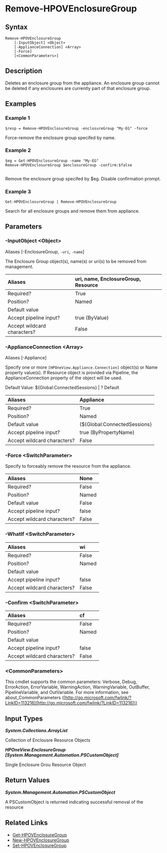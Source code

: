 ﻿---
description: 
---

# Remove-HPOVEnclosureGroup

## Syntax

```text
Remove-HPOVEnclosureGroup
    [-InputObject] <Object>
    [-ApplianceConnection] <Array>
    [-Force]
    [<CommonParameters>]
```

## Description

Deletes an enclosure group from the appliance.
An enclosure group cannot be deleted if any enclosures are currently part of that enclosure group.
## Examples

###  Example 1 

```text
$resp = Remove-HPOVEnclosureGroup -enclosureGroup "My-EG" -force

```

Force-remove the enclosure group specifed by name.

###  Example 2 

```text
$eg = Get-HPOVEnclosureGroup -name "My-EG"
Remove-HPOVEnclosureGroup $enclosureGroup -confirm:$false


```

Remove the enclosure group specifed by $eg. Disable confirmation prompt.

###  Example 3 

```text
Get-HPOVEnclosureGroup | Remove-HPOVEnclosureGroup

```

Search for all enclosure groups and remove them from appliance.

## Parameters

### -InputObject &lt;Object&gt;

Aliases [-EnclosureGroup, `-uri`, `-name`]

The Enclosure Group object(s), name(s) or uri(s) to be removed from management.

| Aliases | uri, name, EnclosureGroup, Resource |
| :--- | :--- |
| Required? | True |
| Position? | Named |
| Default value |  |
| Accept pipeline input? | true (ByValue) |
| Accept wildcard characters? | False |

### -ApplianceConnection &lt;Array&gt;

Aliases [-Appliance]

Specify one or more `[HPOneView.Appliance.Connection]` object(s) or Name property value(s). If Resource object is provided via Pipeline, the ApplianceConnection property of the object will be used.

Default Value: ${Global:ConnectedSessions} | ? Default

| Aliases | Appliance |
| :--- | :--- |
| Required? | True |
| Position? | Named |
| Default value | (${Global:ConnectedSessions} | ? Default) |
| Accept pipeline input? | true (ByPropertyName) |
| Accept wildcard characters? | False |

### -Force &lt;SwitchParameter&gt;

Specify to forceably remove the resource from the appliance.

| Aliases | None |
| :--- | :--- |
| Required? | False |
| Position? | Named |
| Default value | False |
| Accept pipeline input? | false |
| Accept wildcard characters? | False |

### -WhatIf &lt;SwitchParameter&gt;



| Aliases | wi |
| :--- | :--- |
| Required? | False |
| Position? | Named |
| Default value |  |
| Accept pipeline input? | false |
| Accept wildcard characters? | False |

### -Confirm &lt;SwitchParameter&gt;



| Aliases | cf |
| :--- | :--- |
| Required? | False |
| Position? | Named |
| Default value |  |
| Accept pipeline input? | false |
| Accept wildcard characters? | False |

### &lt;CommonParameters&gt;

This cmdlet supports the common parameters: Verbose, Debug, ErrorAction, ErrorVariable, WarningAction, WarningVariable, OutBuffer, PipelineVariable, and OutVariable. For more information, see about\_CommonParameters \([http://go.microsoft.com/fwlink/?LinkID=113216](http://go.microsoft.com/fwlink/?LinkID=113216)\)

## Input Types

_**System.Collections.ArrayList**_

Collection of Enclousre Resource Objects


_**HPOneView.EnclosureGroup [System.Management.Automation.PSCustomObject]**_

Single Enclosure Grou Resource Object

## Return Values

_**System.Management.Automation.PSCustomObject**_

A PSCustomObject is returned indicating successful removal of the resource

## Related Links

* [Get-HPOVEnclosureGroup](get-hpovenclosuregroup.md)
* [New-HPOVEnclosureGroup](new-hpovenclosuregroup.md)
* [Set-HPOVEnclosureGroup](set-hpovenclosuregroup.md)
